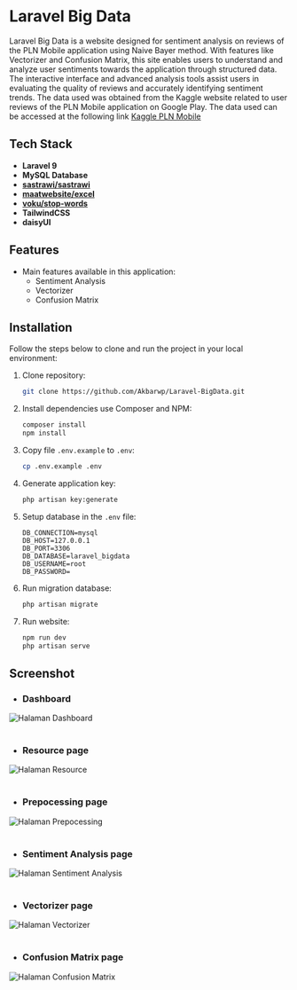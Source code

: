 # Laravel Big Data

Laravel Big Data is a website designed for sentiment analysis on reviews of the PLN Mobile application using Naive Bayer method. With features like Vectorizer and Confusion Matrix, this site enables users to understand and analyze user sentiments towards the application through structured data. The interactive interface and advanced analysis tools assist users in evaluating the quality of reviews and accurately identifying sentiment trends. The data used was obtained from the Kaggle website related to user reviews of the PLN Mobile application on Google Play. The data used can be accessed at the following link [Kaggle PLN Mobile](https://www.kaggle.com/code/rizkia14/analisis-sentimen-unsupervised-lexical/input?select=review-pln-mobile.csv)

## Tech Stack

- **Laravel 9**
- **MySQL Database**
- **[sastrawi/sastrawi](https://github.com/sastrawi/sastrawi)**
- **[maatwebsite/excel](https://laravel-excel.com/)**
- **[voku/stop-words](https://github.com/voku/stop-words)**
- **TailwindCSS**
- **daisyUI**

## Features

- Main features available in this application:
  - Sentiment Analysis
  - Vectorizer
  - Confusion Matrix

## Installation

Follow the steps below to clone and run the project in your local environment:

1. Clone repository:

    ```bash
    git clone https://github.com/Akbarwp/Laravel-BigData.git
    ```

2. Install dependencies use Composer and NPM:

    ```bash
    composer install
    npm install
    ```

3. Copy file `.env.example` to `.env`:

    ```bash
    cp .env.example .env
    ```

4. Generate application key:

    ```bash
    php artisan key:generate
    ```

5. Setup database in the `.env` file:

    ```plaintext
    DB_CONNECTION=mysql
    DB_HOST=127.0.0.1
    DB_PORT=3306
    DB_DATABASE=laravel_bigdata
    DB_USERNAME=root
    DB_PASSWORD=
    ```

6. Run migration database:

    ```bash
    php artisan migrate
    ```

7. Run website:

    ```bash
    npm run dev
    php artisan serve
    ```

## Screenshot

- ### **Dashboard**

<img src="https://github.com/user-attachments/assets/45dec2dc-de67-4c05-aa6e-e28ff931b745" alt="Halaman Dashboard" width="" />
<br><br>

- ### **Resource page**

<img src="https://github.com/user-attachments/assets/62729c23-fe5b-49bc-896f-7a88b7faaf65" alt="Halaman Resource" width="" />
<br><br>

- ### **Prepocessing page**

<img src="https://github.com/user-attachments/assets/2519db4a-2ac6-480c-972c-96d30f3c7d0d" alt="Halaman Prepocessing" width="" />
<br><br>

- ### **Sentiment Analysis page**

<img src="https://github.com/user-attachments/assets/2e7dfeb4-2e0c-474d-a9c4-c04e7c52b869" alt="Halaman Sentiment Analysis" width="" />
<br><br>

- ### **Vectorizer page**

<img src="https://github.com/user-attachments/assets/7707d7ac-b73f-42ea-bf32-132014b4303d" alt="Halaman Vectorizer" width="" />
<br><br>

- ### **Confusion Matrix page**

<img src="https://github.com/user-attachments/assets/9b4dff0a-36d4-4274-9129-4c56ee7980ae" alt="Halaman Confusion Matrix" width="" />
<br><br>
